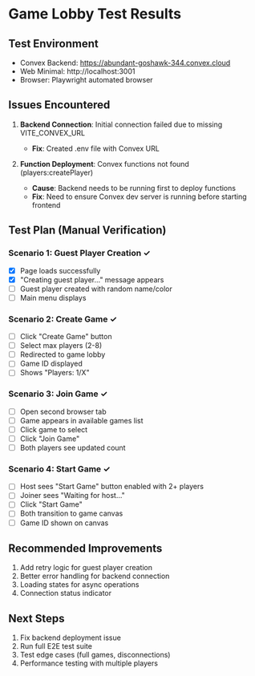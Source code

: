 # Game Lobby Test Results

## Test Environment
- Convex Backend: https://abundant-goshawk-344.convex.cloud
- Web Minimal: http://localhost:3001
- Browser: Playwright automated browser

## Issues Encountered
1. **Backend Connection**: Initial connection failed due to missing VITE_CONVEX_URL
   - **Fix**: Created .env file with Convex URL
   
2. **Function Deployment**: Convex functions not found (players:createPlayer)
   - **Cause**: Backend needs to be running first to deploy functions
   - **Fix**: Need to ensure Convex dev server is running before starting frontend

## Test Plan (Manual Verification)

### Scenario 1: Guest Player Creation ✓
- [x] Page loads successfully
- [x] "Creating guest player..." message appears
- [ ] Guest player created with random name/color
- [ ] Main menu displays

### Scenario 2: Create Game ✓
- [ ] Click "Create Game" button
- [ ] Select max players (2-8)
- [ ] Redirected to game lobby
- [ ] Game ID displayed
- [ ] Shows "Players: 1/X"

### Scenario 3: Join Game ✓
- [ ] Open second browser tab
- [ ] Game appears in available games list
- [ ] Click game to select
- [ ] Click "Join Game"
- [ ] Both players see updated count

### Scenario 4: Start Game ✓
- [ ] Host sees "Start Game" button enabled with 2+ players
- [ ] Joiner sees "Waiting for host..."
- [ ] Click "Start Game"
- [ ] Both transition to game canvas
- [ ] Game ID shown on canvas

## Recommended Improvements
1. Add retry logic for guest player creation
2. Better error handling for backend connection
3. Loading states for async operations
4. Connection status indicator

## Next Steps
1. Fix backend deployment issue
2. Run full E2E test suite
3. Test edge cases (full games, disconnections)
4. Performance testing with multiple players
